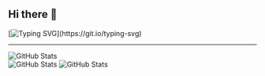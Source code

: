 ## Hi there 👋

<!--
**Gawronnn/Gawronnn** is a ✨ _special_ ✨ repository because its `README.md` (this file) appears on your GitHub profile.

Here are some ideas to get you started:

- 🔭 I’m currently working on ...
- 🌱 I’m currently learning ...
- 👯 I’m looking to collaborate on ...
- 🤔 I’m looking for help with ...
- 💬 Ask me about ...
- 📫 How to reach me: ...
- 😄 Pronouns: ...
- ⚡ Fun fact: ...
-->

[![Typing SVG](https://readme-typing-svg.herokuapp.com?size=30&lines=Touch+some+grass.)](https://git.io/typing-svg)

---

![GitHub Stats](https://github-readme-stats.vercel.app/api?username=Gawronnn&theme=dracula&show_icons=true&hide_border=true&count_private=true) \
![GitHub Stats](https://github-readme-stats.vercel.app/api/top-langs/?username=Gawronnn&theme=dracula&show_icons=true&hide_border=true&layout=compact)
![GitHub Stats](https://github-readme-streak-stats.herokuapp.com/?user=Gawronnn&theme=dracula&hide_border=true)
